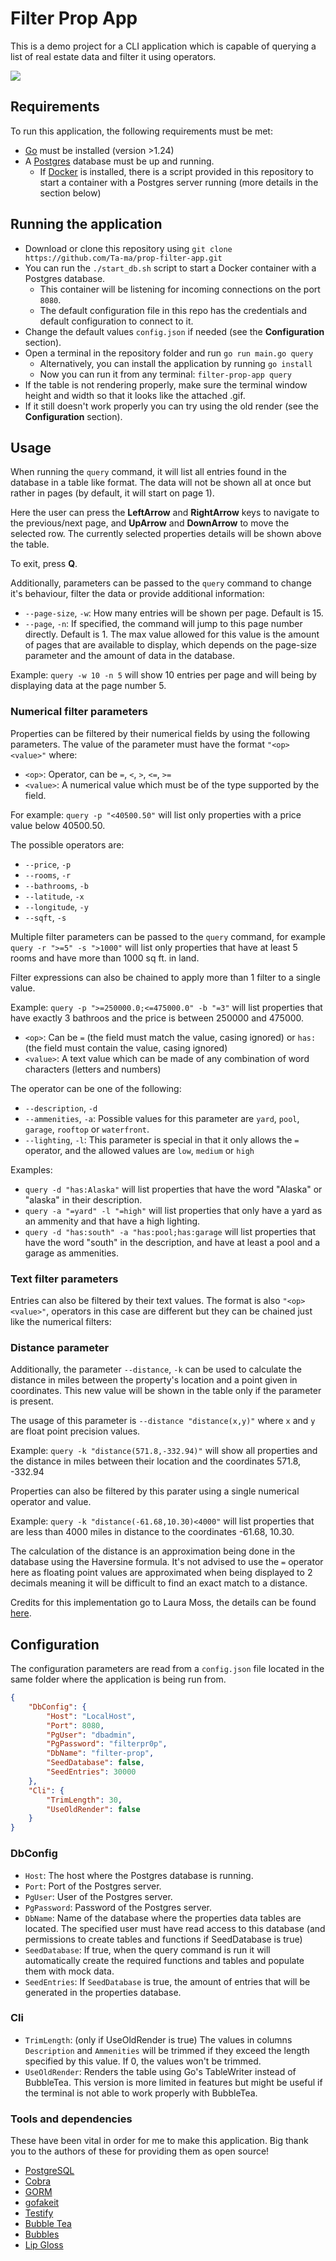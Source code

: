 # Filter Prop App

This is a demo project for a CLI application which is capable of querying a list of real estate data and filter it using operators.

![](demo.gif)

## Requirements

To run this application, the following requirements must be met:
- [Go](https://go.dev/) must be installed (version >1.24)
- A [Postgres](https://www.postgresql.org/) database must be up and running.
  - If [Docker](https://www.docker.com/) is installed, there is a script provided in this repository to start a container with a Postgres server running (more details in the section below)

## Running the application

- Download or clone this repository using `git clone https://github.com/Ta-ma/prop-filter-app.git`
- You can run the `./start_db.sh` script to start a Docker container with a Postgres database. 
  - This container will be listening for incoming connections on the port `8080`.
  - The default configuration file in this repo has the credentials and default configuration to connect to it.
- Change the default values `config.json` if needed (see the **Configuration** section).
- Open a terminal in the repository folder and run `go run main.go query`
  - Alternatively, you can install the application by running `go install`
  - Now you can run it from any terminal: `filter-prop-app query`
- If the table is not rendering properly, make sure the terminal window height and width so that it looks like the attached .gif. 
- If it still doesn't work properly you can try using the old render (see the **Configuration** section).

## Usage

When running the `query` command, it will list all entries found in the database in a table like format. The data will not be shown all at once but rather in pages (by default, it will start on page 1).

Here the user can press the **LeftArrow** and **RightArrow** keys to navigate to the previous/next page, and **UpArrow** and **DownArrow** to move the selected row. The currently selected properties details will be shown above the table. 

To exit, press **Q**.

Additionally, parameters can be passed to the `query` command to change it's behaviour, filter the data or provide additional information:

- `--page-size`, `-w`: How many entries will be shown per page. Default is 15.
- `--page`, `-n`: If specified, the command will jump to this page number directly. Default is 1. The max value allowed for this value is the amount of pages that are available to display, which depends on the page-size parameter and the amount of data in the database.

Example: `query -w 10 -n 5` will show 10 entries per page and will being by displaying data at the page number 5.

### Numerical filter parameters

Properties can be filtered by their numerical fields by using the following parameters. The value of the parameter must have the format `"<op><value>"` where:
  - `<op>`: Operator, can be `=`, `<`, `>`, `<=`, `>=`
  - `<value>`: A numerical value which must be of the type supported by the field.

For example: `query -p "<40500.50"` will list only properties with a price value below 40500.50.

The possible operators are:
- `--price`, `-p`
- `--rooms`, `-r`
- `--bathrooms`, `-b`
- `--latitude`, `-x`
- `--longitude`, `-y`
- `--sqft`, `-s`

Multiple filter parameters can be passed to the `query` command, for example `query -r ">=5" -s ">1000"` will list only properties that have at least 5 rooms and have more than 1000 sq ft. in land.

Filter expressions can also be chained to apply more than 1 filter to a single value.

Example: `query -p ">=250000.0;<=475000.0" -b "=3"` will list properties that have exactly 3 bathroos and the price is between 250000 and 475000.
  - `<op>`: Can be `=` (the field must match the value, casing ignored) or `has:` (the field must contain the value, casing ignored)
  - `<value>`: A text value which can be made of any combination of word characters (letters and numbers)

The operator can be one of the following:
- `--description`, `-d`
- `--ammenities`, `-a`: Possible values for this parameter are `yard`, `pool`, `garage`, `rooftop` or `waterfront`.
- `--lighting`, `-l`: This parameter is special in that it only allows the `=` operator, and the allowed values are `low`, `medium` or `high`

Examples:
- `query -d "has:Alaska"` will list properties that have the word "Alaska" or "alaska" in their description.
- `query -a "=yard" -l "=high"` will list properties that only have a yard as an ammenity and that have a high lighting.
- `query -d "has:south" -a "has:pool;has:garage` will list properties that have the word "south" in the description, and have at least a pool and a garage as ammenities.

### Text filter parameters

Entries can also be filtered by their text values. The format is also `"<op><value>"`, operators in this case are different but they can be chained just like the numerical filters:

### Distance parameter

Additionally, the parameter `--distance`, `-k` can be used to calculate the distance in miles between the property's location and a point given in coordinates. This new value will be shown in the table only if the parameter is present.

The usage of this parameter is `--distance "distance(x,y)"` where `x` and `y` are float point precision values.

Example: `query -k "distance(571.8,-332.94)"` will show all properties and the distance in miles between their location and the coordinates 571.8, -332.94

Properties can also be filtered by this parater using a single numerical operator and value.

Example: `query -k "distance(-61.68,10.30)<4000"` will list properties that are less than 4000 miles in distance to the coordinates -61.68, 10.30.

The calculation of the distance is an approximation being done in the database using the Haversine formula. It's not advised to use the `=` operator here as floating point values are approximated when being displayed to 2 decimals meaning it will be difficult to find an exact match to a distance.

Credits for this implementation go to Laura Moss, the details can be found [here](https://marathonus.com/about/blog/using-haversines-with-sql-to-calculate-accurate-distances/).

## Configuration

The configuration parameters are read from a `config.json` file located in the same folder where the application is being run from.

```json
{
	"DbConfig": {
		"Host": "LocalHost",
		"Port": 8080,
		"PgUser": "dbadmin",
		"PgPassword": "filterpr0p",
		"DbName": "filter-prop",
		"SeedDatabase": false,
		"SeedEntries": 30000
	},
	"Cli": {
		"TrimLength": 30,
		"UseOldRender": false
	}
}
```

### DbConfig

- `Host`: The host where the Postgres database is running.
- `Port`: Port of the Postgres server.
- `PgUser`: User of the Postgres server.
- `PgPassword`: Password of the Postgres server.
- `DbName`: Name of the database where the properties data tables are located. The specified user must have read access to this database (and permissions to create tables and functions if SeedDatabase is true)
- `SeedDatabase`: If true, when the query command is run it will automatically create the required functions and tables and populate them with mock data.
- `SeedEntries`: If `SeedDatabase` is true, the amount of entries that will be generated in the properties database.

### Cli

- `TrimLength`: (only if UseOldRender is true) The values in columns `Description` and `Ammenities` will be trimmed if they exceed the length specified by this value. If 0, the values won't be trimmed.
- `UseOldRender`: Renders the table using Go's TableWriter instead of BubbleTea. This version is more limited in features but might be useful if the terminal is not able to work properly with BubbleTea.

### Tools and dependencies

These have been vital in order for me to make this application. Big thank you to the authors of these for providing them as open source!

- [PostgreSQL](https://www.postgresql.org/)
- [Cobra](https://github.com/spf13/cobra)
- [GORM](https://gorm.io/)
- [gofakeit](https://github.com/brianvoe/gofakeit)
- [Testify](https://github.com/stretchr/testify)
- [Bubble Tea](https://github.com/charmbracelet/bubbletea)
- [Bubbles](https://github.com/charmbracelet/bubbles)
- [Lip Gloss](https://github.com/charmbracelet/lipgloss)
